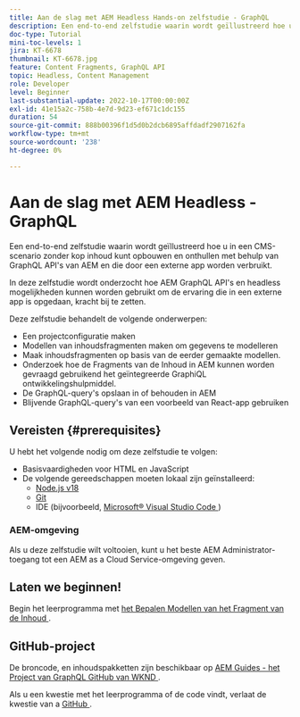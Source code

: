 ```yaml
---
title: Aan de slag met AEM Headless Hands-on zelfstudie - GraphQL
description: Een end-to-end zelfstudie waarin wordt geïllustreerd hoe u inhoud kunt samenstellen en beschikbaar maken met AEM GraphQL API's.
doc-type: Tutorial
mini-toc-levels: 1
jira: KT-6678
thumbnail: KT-6678.jpg
feature: Content Fragments, GraphQL API
topic: Headless, Content Management
role: Developer
level: Beginner
last-substantial-update: 2022-10-17T00:00:00Z
exl-id: 41e15a2c-758b-4e7d-9d23-ef671c1dc155
duration: 54
source-git-commit: 888b00396f1d5d0b2dcb6895affdadf2907162fa
workflow-type: tm+mt
source-wordcount: '238'
ht-degree: 0%

---
```


# Aan de slag met AEM Headless - GraphQL

Een end-to-end zelfstudie waarin wordt geïllustreerd hoe u in een CMS-scenario zonder kop inhoud kunt opbouwen en onthullen met behulp van GraphQL API&#39;s van AEM en die door een externe app worden verbruikt.

In deze zelfstudie wordt onderzocht hoe AEM GraphQL API&#39;s en headless mogelijkheden kunnen worden gebruikt om de ervaring die in een externe app is opgedaan, kracht bij te zetten.

Deze zelfstudie behandelt de volgende onderwerpen:

* Een projectconfiguratie maken
* Modellen van inhoudsfragmenten maken om gegevens te modelleren
* Maak inhoudsfragmenten op basis van de eerder gemaakte modellen.
* Onderzoek hoe de Fragments van de Inhoud in AEM kunnen worden gevraagd gebruikend het geïntegreerde GraphiQL ontwikkelingshulpmiddel.
* De GraphQL-query&#39;s opslaan in of behouden in AEM
* Blijvende GraphQL-query&#39;s van een voorbeeld van React-app gebruiken

## Vereisten {#prerequisites}

U hebt het volgende nodig om deze zelfstudie te volgen:

* Basisvaardigheden voor HTML en JavaScript
* De volgende gereedschappen moeten lokaal zijn geïnstalleerd:
   * [ Node.js v18 ](https://nodejs.org/)
   * [ Git ](https://git-scm.com/)
   * IDE (bijvoorbeeld, [ Microsoft® Visual Studio Code ](https://code.visualstudio.com/))

### AEM-omgeving

Als u deze zelfstudie wilt voltooien, kunt u het beste AEM Administrator-toegang tot een AEM as a Cloud Service-omgeving geven.

## Laten we beginnen!

Begin het leerprogramma met [ het Bepalen Modellen van het Fragment van de Inhoud ](content-fragment-models.md).

## GitHub-project

De broncode, en inhoudspakketten zijn beschikbaar op [ AEM Guides - het Project van GraphQL GitHub van WKND ](https://github.com/adobe/aem-guides-wknd-graphql).

Als u een kwestie met het leerprogramma of de code vindt, verlaat de kwestie van a [ GitHub ](https://github.com/adobe/aem-guides-wknd-graphql/issues).
